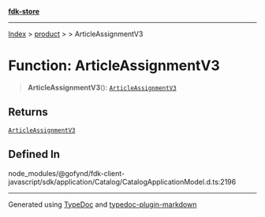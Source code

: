 [**fdk-store**](../../../README.md)
***

[Index](../../../API.md) > [product](../../README.md) > [<internal>](../README.md) > ArticleAssignmentV3

# Function: ArticleAssignmentV3

> **ArticleAssignmentV3**(): [`ArticleAssignmentV3`](../type-aliases/type-alias.ArticleAssignmentV3.md)

## Returns

[`ArticleAssignmentV3`](../type-aliases/type-alias.ArticleAssignmentV3.md)

## Defined In

node\_modules/@gofynd/fdk-client-javascript/sdk/application/Catalog/CatalogApplicationModel.d.ts:2196

***
Generated using [TypeDoc](https://typedoc.org/) and [typedoc-plugin-markdown](https://www.npmjs.com/package/typedoc-plugin-markdown)
